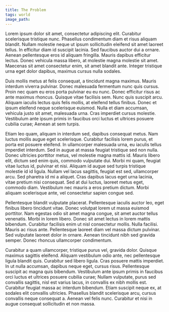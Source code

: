 ```yaml
---
title: The Problem
tags: world
image_path:
---
```


Lorem ipsum dolor sit amet, consectetur adipiscing elit. Curabitur scelerisque tristique nunc. Phasellus condimentum diam et risus aliquam blandit. Nullam molestie neque ut ipsum sollicitudin eleifend sit amet laoreet tellus. In efficitur diam id suscipit lacinia. Sed faucibus auctor dui a ornare. Aenean pellentesque eros id aliquam fringilla. Mauris dapibus efficitur lectus. Donec vehicula massa libero, at molestie magna molestie sit amet. Maecenas sit amet consectetur enim, sit amet blandit ante. Integer tristique urna eget dolor dapibus, maximus cursus nulla sodales.

Duis mollis metus at felis consequat, a tincidunt magna maximus. Mauris interdum viverra pulvinar. Donec malesuada fermentum nunc quis cursus. Proin nec quam eu eros porta pulvinar eu eu nunc. Donec efficitur risus ac ante maximus rhoncus. Quisque vitae facilisis sem. Nunc quis suscipit arcu. Aliquam iaculis lectus quis felis mollis, at eleifend tellus finibus. Donec et ipsum eleifend neque scelerisque euismod. Nulla et diam accumsan, vehicula justo sit amet, malesuada urna. Cras imperdiet cursus molestie. Vestibulum ante ipsum primis in faucibus orci luctus et ultrices posuere cubilia curae; Aenean at sem turpis.

Etiam leo quam, aliquam in interdum sed, dapibus consequat metus. Nam luctus mollis augue eget scelerisque. Curabitur facilisis lorem purus, et porta est posuere eleifend. In ullamcorper malesuada urna, eu iaculis tellus imperdiet interdum. Sed in augue at massa feugiat tristique sed non nulla. Donec ultricies porttitor metus, vel molestie magna mattis id. Mauris libero elit, dictum sed enim quis, commodo vulputate dui. Morbi mi quam, feugiat vitae luctus id, pulvinar et nisi. Aliquam id augue sed turpis tristique molestie id id ligula. Nullam vel lacus sagittis, feugiat est sed, ullamcorper arcu. Sed pharetra id mi a aliquet. Cras dapibus lacus eget urna lacinia, vitae pretium nisi consequat. Sed at dui luctus, laoreet metus eget, commodo diam. Vestibulum nec mauris a eros pretium dictum. Morbi aliquam scelerisque ante, vel consectetur sapien congue sed.

Pellentesque blandit vulputate placerat. Pellentesque iaculis auctor leo, eget finibus libero tincidunt vitae. Donec volutpat lorem ut massa euismod porttitor. Nam egestas odio sit amet magna congue, sit amet auctor tellus venenatis. Morbi in lorem libero. Donec sit amet lectus in lorem mattis bibendum. Curabitur facilisis enim ut nisl consectetur mollis. Nulla facilisi. Mauris ac risus ante. Pellentesque laoreet diam vel massa dictum pulvinar. Sed vulputate laoreet dolor in ornare. Aenean tincidunt nibh sed gravida semper. Donec rhoncus ullamcorper condimentum.

Curabitur a quam ullamcorper, tristique purus vel, gravida dolor. Quisque maximus sagittis eleifend. Aliquam vestibulum odio ante, nec pellentesque ligula blandit quis. Curabitur sed libero ligula. Cras posuere mattis imperdiet. In ut nulla accumsan, dapibus neque eget, cursus risus. Pellentesque suscipit ac magna quis bibendum. Vestibulum ante ipsum primis in faucibus orci luctus et ultrices posuere cubilia curae; Nullam vulputate, purus sed convallis sagittis, nisl est varius lacus, in convallis ex nibh mollis est. Curabitur feugiat massa ac interdum bibendum. Etiam suscipit neque ex, at sodales elit convallis ultricies. Phasellus blandit scelerisque arcu, cursus convallis neque consequat a. Aenean vel felis nunc. Curabitur et nisi in augue consequat sollicitudin et non massa.